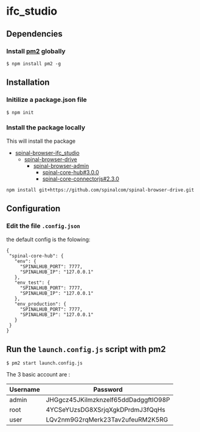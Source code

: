 # ifc_studio

## Dependencies

### Install [pm2](https://github.com/Unitech/pm2) globally

```
$ npm install pm2 -g
```

## Installation

### Initilize a package.json file

```
$ npm init
```

### Install the package locally

This will install the package

- [spinal-browser-ifc_studio](https://github.com/spinalcom/spinal-browser-ifc_studio)
  - [spinal-browser-drive](https://github.com/spinalcom/spinal-browser-drive)
    - [spinal-browser-admin](https://github.com/spinalcom/spinal-browser-admin)
      - [spinal-core-hub#3.0.0](https://github.com/spinalcom/spinal-core-hub)
      - [spinal-core-connectorjs#2.3.0](https://github.com/spinalcom/spinal-core-connectorjs)

```
npm install git+https://github.com/spinalcom/spinal-browser-drive.git
```

## Configuration

### Edit the file `.config.json`

the default config is the folowing:

```
{
 "spinal-core-hub": {
   "env": {
     "SPINALHUB_PORT": 7777,
     "SPINALHUB_IP": "127.0.0.1"
   },
   "env_test": {
     "SPINALHUB_PORT": 7777,
     "SPINALHUB_IP": "127.0.0.1"
   },
   "env_production": {
     "SPINALHUB_PORT": 7777,
     "SPINALHUB_IP": "127.0.0.1"
   }
 }
}
```

## Run the `launch.config.js` script with pm2

```
$ pm2 start launch.config.js
```

The 3 basic account are :

| Username | Password                             |
| -------- | ------------------------------------ |
| admin    | JHGgcz45JKilmzknzelf65ddDadggftIO98P |
| root     | 4YCSeYUzsDG8XSrjqXgkDPrdmJ3fQqHs     |
| user     | LQv2nm9G2rqMerk23Tav2ufeuRM2K5RG     |
